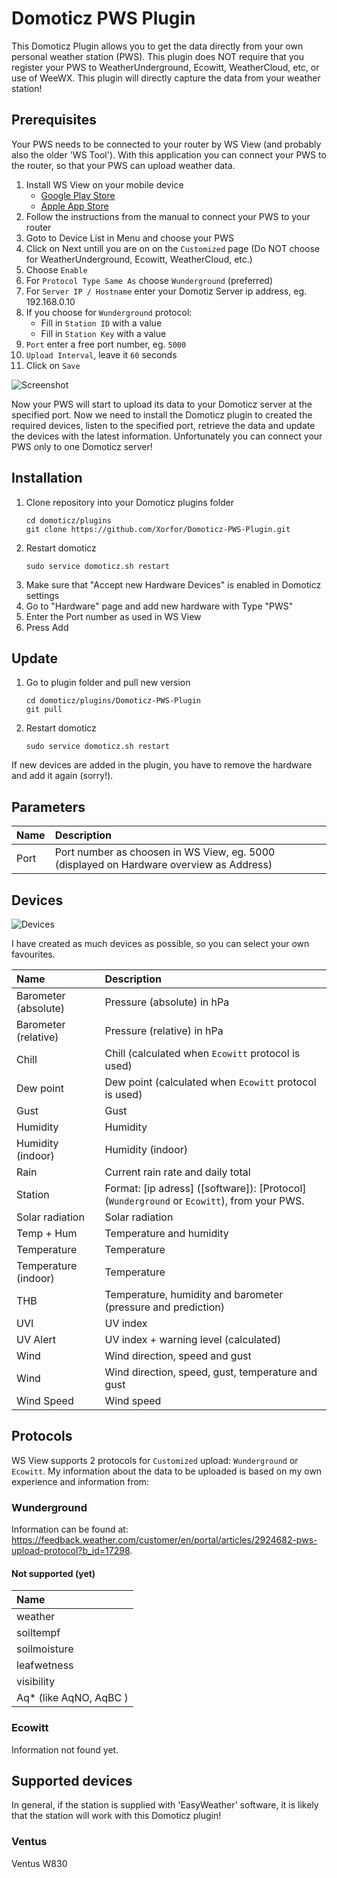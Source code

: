 # Domoticz PWS Plugin
This Domoticz Plugin allows you to get the data directly from your own personal weather station (PWS). This plugin does NOT require that you register your PWS to WeatherUnderground, Ecowitt, WeatherCloud, etc, or use of WeeWX. This plugin will directly capture the data from your weather station!

## Prerequisites
Your PWS needs to be connected to your router by WS View (and probably also the older 'WS Tool'). With this application you can connect your PWS to the router, so that your PWS can upload weather data.

1. Install WS View on your mobile device
    * [Google Play Store](https://play.google.com/store/apps/details?id=com.ost.wsview)
    * [Apple App Store](https://apps.apple.com/us/app/ws-view/id1362944193)
1. Follow the instructions from the manual to connect your PWS to your router
1. Goto to Device List  in Menu and choose your PWS
1. Click on Next untill you are on on the `Customized` page (Do NOT choose for WeatherUnderground, Ecowitt, WeatherCloud, etc.)
1. Choose `Enable`
1. For `Protocol Type Same As` choose `Wunderground` (preferred)
1. For `Server IP / Hostname` enter your Domotiz Server ip address, eg. 192.168.0.10
1. If you choose for `Wunderground` protocol:
    * Fill in `Station ID` with a value
    * Fill in `Station Key` with a value
1. `Port` enter a free port number, eg. `5000`
1. `Upload Interval`, leave it `60` seconds
1. Click on `Save`

![Screenshot](/images/screendump2.png)

Now your PWS will start to upload its data to your Domoticz server at the specified port. Now we need to install the Domoticz plugin to created the required devices, listen to the specified port, retrieve the data and update the devices with the latest information.
Unfortunately you can connect your PWS only to one Domoticz server!

## Installation
1. Clone repository into your Domoticz plugins folder
    ```
    cd domoticz/plugins
    git clone https://github.com/Xorfor/Domoticz-PWS-Plugin.git
    ```
1. Restart domoticz
    ```
    sudo service domoticz.sh restart
    ```
1. Make sure that "Accept new Hardware Devices" is enabled in Domoticz settings
1. Go to "Hardware" page and add new hardware with Type "PWS"
1. Enter the Port number as used in WS View
1. Press Add

## Update
1. Go to plugin folder and pull new version
    ```
    cd domoticz/plugins/Domoticz-PWS-Plugin
    git pull
    ```
1. Restart domoticz
    ```
    sudo service domoticz.sh restart
    ```
If new devices are added in the plugin, you have to remove the hardware and add it again (sorry!).

## Parameters
| Name                 | Description
| :---                 | :---
| Port                 | Port number as choosen in WS View, eg. 5000 (displayed on Hardware overview as Address)

## Devices
![Devices](/images/screendump.jpg)

I have created as much devices as possible, so you can select your own favourites.

| Name                  | Description
| :---                  | :---
| Barometer (absolute)  | Pressure (absolute) in hPa
| Barometer (relative)  | Pressure (relative) in hPa
| Chill                 | Chill (calculated when `Ecowitt` protocol is used)
| Dew point             | Dew point (calculated when `Ecowitt` protocol is used)
| Gust                  | Gust
| Humidity              | Humidity
| Humidity (indoor)     | Humidity (indoor)
| Rain                  | Current rain rate and daily total
| Station               | Format: [ip adress] ([software]): [Protocol] (`Wunderground` or `Ecowitt`), from your PWS.
| Solar radiation       | Solar radiation
| Temp + Hum            | Temperature and humidity
| Temperature           | Temperature
| Temperature (indoor)  | Temperature
| THB                   | Temperature, humidity and barometer (pressure and prediction)
| UVI                   | UV index
| UV Alert              | UV index + warning level (calculated)
| Wind                  | Wind direction, speed and gust
| Wind                  | Wind direction, speed, gust, temperature and gust
| Wind Speed            | Wind speed

## Protocols
WS View supports 2 protocols for `Customized` upload: `Wunderground` or `Ecowitt`. My information about the data to be uploaded is based on my own experience and information from:

### Wunderground
Information can be found at: https://feedback.weather.com/customer/en/portal/articles/2924682-pws-upload-protocol?b_id=17298.

#### Not supported (yet)
| Name                  |
| :---                  |
| weather               |
| soiltempf             |
| soilmoisture          |
| leafwetness           |
| visibility            |
| Aq* (like AqNO, AqBC )|

### Ecowitt
Information not found yet.

## Supported devices
In general, if the station is supplied with 'EasyWeather' software, it is likely that the station will work with this Domoticz plugin!

### Ventus 
Ventus W830